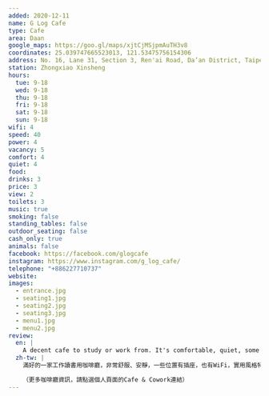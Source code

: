 ```yaml
---
added: 2020-12-11
name: G Log Cafe
type: Cafe
area: Daan
google_maps: https://goo.gl/maps/xjtCjMSjpmAuTH3v8
coordinates: 25.039747665523013, 121.53475756154306
address: No. 16, Lane 31, Section 3, Ren'ai Road, Da’an District, Taipei City, Taiwan 106
station: Zhongxiao Xinsheng
hours:
  tue: 9-18
  wed: 9-18
  thu: 9-18
  fri: 9-18
  sat: 9-18
  sun: 9-18
wifi: 4
speed: 40
power: 4
vacancy: 5
comfort: 4
quiet: 4
food: 
drinks: 3
price: 3
view: 2
toilets: 3
music: true
smoking: false
standing_tables: false
outdoor_seating: false
cash_only: true
animals: false
facebook: https://facebook.com/glogcafe
instagram: https://www.instagram.com/g_log_cafe/
telephone: "+886227710737"
website: 
images:
  - entrance.jpg
  - seating1.jpg
  - seating2.jpg
  - seating3.jpg
  - menu1.jpg
  - menu2.jpg
review:
  en: |
    A decent cafe to study or work from. It's comfortable, quiet, some seats have access to power, and there's WiFi. However, the interior feels a little generic, and the drink selection is quite ordinary. Still, it's a good option if you need a place in the area!
  zh-tw: |
    滿好的一家工作讀書用咖啡廳，非常舒服、安靜，一些位置有插座，也有WiFi，實用風格特別強烈，相較之下這裡配備基本，沒有太多Vibe，飲料選擇也比較普通。不過當然了，這會是臨時需要在附近找家咖啡廳工作時的好選擇！

    （更多咖啡廳資訊，請點選個人頁面的Cafe & Cowork連結）
---
```

